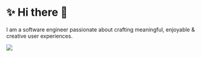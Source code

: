 # ✨ Hi there 👋

I am a software engineer passionate about crafting meaningful, enjoyable & creative user experiences.

<img src="https://skillicons.dev/icons?i=js,ts,react,svelte,vue,tailwind,electron,c,go,docker,androidstudio,godot,figma" />
